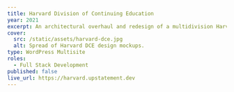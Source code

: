 ```yaml
---
title: Harvard Division of Continuing Education
year: 2021
excerpt: An architectural overhaul and redesign of a multidivision Harvard University college that extends a world class education to learners at every stage in life.
cover:
  src: /static/assets/harvard-dce.jpg
  alt: Spread of Harvard DCE design mockups.
type: WordPress Multisite
roles:
  - Full Stack Development
published: false
live_url: https://harvard.upstatement.dev
---
```

